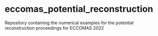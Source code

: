 # eccomas_potential_reconstruction
 Repository containing the numerical examples for the potential reconstruction proceedings for ECCOMAS 2022
